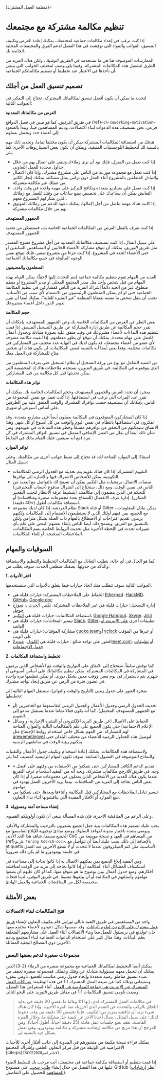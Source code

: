 (منظمة العمل المشترك)=
# تنظيم مكالمة مشتركة مع مجتمعك

إذا كنت ترغب في إعداد مكالمات جماعية لمجتمعك، يمكنك إعادة الغرض وتكييف التنسيق، القوالب والمواد التي نوقشت في هذا الفصل لدعم الفرق والمجتمعات المحلية الخاصة بك.

الممارسات الموصوفة هنا هي ما نستخدمه في _الطريق الوشيك_، ولكن هناك المزيد من الطرق لتشغيل هذه المكالمات المشتركة. وفيما يلي وصف لمختلف الجوانب التي ينبغي أن تأخذها في الاعتبار عند تخطيط أو تصميم مكالماتكم الجماعية.

## تصميم تنسيق العمل من أجلك

لتحديد ما يمكن أن يكون أفضل تنسيق لمكالماتك المشتركة، تحتاج إلى التفكير في الجوانب التالية:

**الغرض من مكالماتك المعدنية**

في _طريق الترقيق_، كما هو مبين في فصل الدوافع {ref}`<ch-coworking-motivation>` فرعي، نحن نستضيف هذه الدعوات لبناء الاتصالات، ودعم المساهمين فينا، ونبدأ بالصعود إلى أعضاء جدد ونحتفل بعملهم.

هدفك من استضافة المكالمات المشتركة يمكن أن يكون مختلفا تماما، وتحديد ذلك مهم بالنسبة لك لتخطيط اللوجستيات المتبقية. ويمكن أن تكون بعض السيناريوهات الأخرى كما يلي:
  - إذا كنت تعمل من المنزل، فإنك تود أن ترى زملاءك وتبقى على اتصال بهم من خلال جداول محددة للعمل التعاوني.
  - إذا كنت تعمل مع مجموعة موزعة من الناس على مشروع مشترك، وإذا كان الاتصال والتبادل المتعلقين بالمشروع أثناء العمل دون تزامن يمثل مشكلة، يمكنك إنجاز الكثير من عملك عبر مكالمة مشتركة.
  - إذا كنت تعمل على مشاريع متعددة وتكافح للتركيز على مهمة واحدة في وقت واحد، التعايش يمكن أن يساعدك على تخصيص بضع ساعات من وقتك للعمل مع زملائك الذين تشاركهم المشروع معهم.
  - إذا كانت هناك مهمة تناضل من أجل إكمالها، يمكنك دعوة الدعم من زملائك الموثوق بهم من خلال مكالمات مشتركة.

**الجمهور المستهدف**

إذا كنت تعرف بالفعل الغرض من المكالمات الجماعية الخاصة بك، فستتمكن من تحديد الجمهور المستهدف.

على سبيل المثال، إذا كنت تستضيف مكالماتك المعدنية من أجل مشروع مفتوح المصدر مثل _طريق التوريق_، يمكنك أن تتوقع مشاركة الأعضاء الحاليين أو المساهمين السابقين أو حتى الأعضاء الجدد في المشروع. إذا كنت جزءا من مشروع صغير، فإنك تتوقع نفس الوجوه المألوفة في جميع مكالماتك الجماعية.

**المنظمون والمضيفون**

العديد من المهام تقوم بتنظيم مكالمة جماعية (يتم التحدث إليها لاحقاً). يمكن القيام بهذه المهام من قبل شخص واحد مثل مدير المجتمع المحلي أو مدير المشروع أو منظم متطوع. غير من الجيد دائماً إشراك المزيد من الناس كمشاركين في تنظيم المكالمة الجماعية حتى لو لم يتمكن المنظمون الرئيسيون من الانضمام لأي سبب من الأسباب. تجنب أن يثقل شخص ما نفسه بقضايا المنظمة "غير المثيرة للغاية"، يمكنك أيضا أن تقرر تدوير الدور داخل أعضاء مشروعك.

**حجم المكالمة**

بغض النظر عن الغرض من المكالمات الخاصة بك وعن الجمهور المستهدف، بإمكانك أن تقرر حجم المكالمة عن طريق إدارة المشاركة عن طريق التسجيل المسبق. إذا قمت بتنظيم هذه النداءات لأعضاء مشروعك في وقت متفق عليه بصورة متبادلة وبجدول أعمال للعمل على مهام محددة، يمكنك أن تتوقع أن يظهر معظمهم. إذا أبقيت مكالمة مفتوحة لأي عضو من أعضاء مجتمعك، قد يكون لديك في النهاية عدد مختلف من المشاركين في مكالمات مختلفة. وهذا يعني أيضا أنه بالنسبة لبعض المكالمات، لن يكون هناك أي شخص متاح للمشاركة في العمل معك.

من المفيد التعامل مع نوع من ورقة التسجيل أو نظام التسجيل حتى يعرف المنظمون من الذي يتوقعونه في المكالمة. في _طريق التدوين_، نستخدم ملاحظات هاك إد المخصصة التي يمكن تحديثها قبل كل مكالمة من قبل المشاركين.

**تواتر هذه المكالمات**

بمجرد أن تحدد الغرض والجمهور المستهدف وحجم المكالمات الخاصة بك، يمكنك أن تقرر عدد المرات التي ترغب في استضافتها. إذا كنت تعمل مع نفس المجموعة من الناس، بإمكانك أن تستضيفه حسب توافرك المشترك والوقت المتفق عليه بين الطرفين على أساس أسبوعي أو شهري.

إذا كان المشاركون المتوقعون في المكالمة يعملون أيضاً على مشاريع متعددة، وقد تفكرون في استضافتها بانتظام في نفس اليوم والوقت من كل أسبوع أو كل شهر. وهذا الاتساق سيمكنهم من التحقق من توافرهم مسبقاً وحظر هذه الساعات في تقويمهم. ومن شأن ذلك أيضا أن يقلل من العمل الإضافي المتمثل في تنسيق التوافر المشترك في كل مرة (مع أنه سيتعين عليك القيام بذلك في البداية).

**توافر الموارد**

استنادًا إلى الموارد المتاحة لك، قد تحتاج إلى ضبط جوانب أخرى من مكالمتك. وعلى سبيل المثال:
- التقويم المشترك: إذا كان هناك تقويم يتم تحديثه مع الجدول الزمني للمكالمات التكوينية، يمكن للأشخاص الاشتراك فيها والإشارة إلى توافرها.
- منصات الاتصال: برمجيات مثل التكبير يمكن أن تسمح لك بالتواصل مع العديد من الناس في نفس الوقت. ومع ذلك، ستحتاج إلى اشتراك مدفوع (حساب المحترفين) للتحكم في الذين ينضمون إلى مكالمتك (بتنشيط غرفة الانتظار لتجنب التفجير المتكرر)، إدارة غرف الانفصال (للسماح بعدة مجموعات صغيرة ومناقشات) أو استضافة مكالمات أطول (>40 دقيقة).
- نظام الدردشة: إذا كان لديك مجموعة Slack أو قناة Gitter ، يمكن تبادل المعلومات مع الجميع، بمن فيهم أولئك الذين لا يستطيعون الانضمام إلى المكالمات ولكنهم يريدون تقديم اقتراحات أو الاضطلاع بالمهام ذات الصلة بشكل متزامن ولكن بالتنسيق مع الفريق. ويسمح ذلك أيضا للناس بإبقاء بعضهم البعض على علم بأي تغييرات تحدث في اللحظة الأخيرة مثل تحديث الروابط الخاصة بضم المكالمات، الملاحظات الصحيحة، أو إلغاء المكالمات.

## السوقيات والمهام

كما هو الحال في أي حالة، يتطلب التعادل مع المكالمات التخطيط والتنظيم والاستضافة والتأكد من حدوثها. بصفتك منظمي الحدث، سوف يطلب من:

**1. اختر الأدوات**

الجوانب التالية سوف تتطلب منك اتخاذ خيارات فيما يتعلق بالأدوات التي ستستخدمها.

- الحفاظ على الملاحظات المشتركة: خيارات قليلة هي [Etherpad](https://etherpad.org/)، [HackMD](https://hackmd.io/)، [GitHub](https://github.com/)، [Google doc](https://en.wikipedia.org/wiki/Google_Docs)
- إدارة التسجيل: خيارات قليلة هي عبر الملاحظات المشتركة، [تكبير](https://zoom.us)، [الحدث ،](https://www.eventbrite.com/)، [نموذج جوجل](https://en.wikipedia.org/wiki/Google_Forms)
- استضافة المكالمات: خيارات قليلة هي [التكبير](https://zoom.us)، [Google Hangout](https://en.wikipedia.org/wiki/Google_Hangouts)، [Skype](https://www.skype.com/en/)، [Jisti](https://meet.jit.si/)
- تيسير المحادثات: خيارات قليلة هي [Slack](https://slack.com/)، [Gitter](https://gitter.im/)، تطبيقات أخرى [على الإنترنت أو الهاتف](https://www.makeuseof.com/tag/messaging-apps-phone-computer/)
- مشاركة المؤقتات: خيارات قليلة هي [cucko.team](https://cuckoo.team/)أو [vclock](https://vclock.com/timer/) أو غيرها من المؤقت على الويب
- العثور على تواجد شائع : خيارات قليلة هي [الكودل](https://doodle.com/poll/)، [عندم2meet.com](https://www.when2meet.com/)، أو [تطبيقات جدول الاجتماعات](https://zapier.com/blog/best-meeting-scheduler-apps/)

**2. تخطيط واستضافة المكالمات**

كما نوقش سابقاً، ستحتاج إلى الاتفاق على التواريخ والوقت مع الأشخاص الذين يرغبون في المشاركة في المكالمات المشتركة. يمكن تنظيم مكالماتك على أساس أسبوعي أو شهري يتم باستمرار في يوم معين ووقت معين بشكل دوري، أو يمكن تنظيمها مرة واحدة في غضون فترة من الزمن عن طريق إيجاد تواجد مشترك.

بمجرد العثور على جدول زمني (التاريخ والوقت والتواتر)، ستنتقل المهام التالية إلى تخطيطها:
- تحديث الجدول الزمني وجدول الأعمال والجدول الزمني لتقاسمهما مع الحاضرين (أو مع الجمهور المستهدف المحتمل). كما أنه يكون فعالا تماما عندما يستقبل مدعو إلى التقويم.
- الحفاظ على الاتصال (عن طريق البريد الإلكتروني أو النشرة الإخبارية أو وسائل الإعلام الاجتماعية) حتى يكون الجميع على علم بالمكالمات التالية والموارد المتاحة لهم للمشاركة. من المهم بشكل خاص استخدام روابط الإجتماع مثل [arewemetingyet](https://arewemeetingyet.com/) لتوصيل هذه الجداول الزمنية للأعضاء من مختلف البلدان حتى يمكنهم رؤية الوقت في مناطقهم الزمنية.

ولاستضافة هذه المكالمات، يمكنك إعادة استخدام وتكييف جدول الأعمال والتقنيات والنماذج الموصوفة في الفصول السابقة. سوف تكون المهام الرئيسية كمضيف كما يلي:
- • تقديم الدعم الكافي للمشاركين حتى يتمكنوا من الاستفادة من وقتهم على أفضل وجه. في _طريق اللارجح_ مكالمات مشتركة، ونجد أنه من المفيد استخدام غرف التفريغ عندما يكون هناك العديد من الأشخاص الذين يعملون في مجموعات صغيرة أو إذا كان بعض الناس بحاجة إلى المزيد من المناقشات. بينما يريد الآخرون العمل بهدوء في مهامهم.
- تيسير تبادل الملاحظات مع المشاركين قبل المكالمة وأثناءها وبعدها، حتى يتمكنوا من تتبع الموارد أو الأفكار المفيدة التي يناقشونها أثناء نداء التعاون.

**3. إنشاء مساحة آمنة ومسؤولة**

وعلى الرغم من المناقشة الأخيرة، فإن هذه المسألة ينبغي أن تكون أولويتكم القصوى.

يجب عليك تصميم هذه المكالمات بنية جعل الجميع يشعرون بالترحيب والمشاركة والأمان. ويوصى بشدة باختيار مدونة لقواعد السلوك ووضع مبادئ توجيهية للإبلاغ لتقاسمها مع الجميع مسبقا. شاهد هذا الحد الأدنى [CoC من المساهم في العهد](https://www.contributor-covenant.org/) و نسخة موسعة من {ref}`طريق Turing CoC<ch-coc>`. بالإضافة إلى ذلك، يجب عليك أيضاً أن تتواصل مع etiquetts الأساسية، مثل كتم الميكروفون عندما لا تتحدث أو لا تقطع الآخرين عند العمل في جلسة بومودورو ما لم يكن ذلك ضرورياً.

ومن المفيد إبلاغ الجميع بمن يمكنهم الاتصال به إذا كانوا بحاجة إلى مساعدة في استكشاف المشاكل أثناء المكالمة أو إذا كانوا بحاجة إلى مزيد من الوقت لمناقشة أفكارهم. وضع جدول أعمال يبين بوضوح ما هو متوقع منها، كما لو كان عليهم أن يضعوا مهامهم وأسئلتهم في المكالمة أو أن يبلغوها مسبقا. في _طريق التوفير_، لدينا فتحات مخصصة لكل من المناقشات الجماعية والعمل الهادئ.


## بعض الأمثلة

### فتح المكالمات لبناء الاتصالات

واحد من _المساهمين في طريق اللعبة_ ناتالي ثورلبي قام بتكييف التعاون لإنشاء [فريق عمل مشترك على الإنترنت لعلوم البيانات](http://bristol.ac.uk/golding/ask-jgi/data-science-online-co-working-group/). وقد صمموا شكل دعوتهم لأعضاء مجتمع معهد جان غولدنغ في بريستول للعمل معا وبناء الاتصالات أثناء العمل على مشاريعهم المتعلقة بعلم البيانات. وهذا مثال كبير على استخدام الدعوات الجماعية لبناء المجتمع ودعم الآخرين ذوي المصالح البحثية المماثلة.

### مجموعات صغيرة لدعم بعضها البعض

يمكنك أيضا التخطيط لمكالماتك الجماعية مع مجموعة صغيرة من الزملاء (2-3) الذين يمكنك أن تتحمل معهم مسؤولية متبادلة عن وقتك وعملك. فمجموعة صغيرة تخفف من عبء تنسيق مناطق زمنية متعددة وإيجاد جدول زمني مناسب للجميع. ناومي بنفورد وستيفاني بوتلاند كتبا عن صيغة العمل المشترك 1:1 في هذه الوظيفة: [شراكات العمل المشترك عبر الإنترنت هي جماعة الممارسة في العمل](https://www.cscce.org/2020/02/04/online-co-working-partnerships-are-community-of-practice-in-action/#more-3009). أثناء استعراض هذا الفصل، وصفت ناومي تنسيق المكالمات 1:1 في مقابل _طريق التوريد_ على النحو التالي:

> في مكالمات العمل المشتركة لدي، إنها 1:1 وغالبا ما نقضي 20 دقيقة في بداية اللحاق بالركب والتحدث عن التقدم الذي أحرزناه منذ المرة الأخيرة. وإذا كان هناك شيء نريد أن نناقشه بمزيد من التكثيف، فإننا نخصص 30 دقيقة من وقت دعوتنا لذلك؛ على سبيل المثال ، يسأل أحدنا الآخر عن كيفية حل مشكلة ما. وخلال الفترة الفاصلة، نعقد بضع جلسات عمل هادئة (25 دقيقة أحياناً، أطول أحياناً). ومن المرجح أن هذا مزيج من مكالمة إرشادية مشتركة و مكالمة بومودورو، وهي تعمل بشكل جيد بالنسبة لي.

يمكنك قراءة نسخة مكيفة من منشورهم في المدونة إلى جانب أفكار أخرى للأحداث الافتراضية في الوثيقة من قبل مركز التعاون العلمي وإشراك المجتمع {cite:ps}`CSCCE2020الافتراضي`.

إذا قمت بتنظيم أو استضافة مكالمة جماعية في مجتمعك، أنت مرحب بك لتسليط الضوء عليها في هذا الفصل من خلال إنشاء [طلب سحب](https://github.com/alan-turing-institute/the-turing-way/pulls) على مستودع GitHub (انظر [إرشادات المساهمة](https://github.com/alan-turing-institute/the-turing-way/blob/main/CONTRIBUTING.md) للحصول على التفاصيل).
